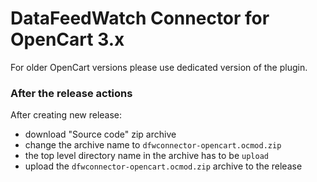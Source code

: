 # DataFeedWatch Connector for OpenCart 3.x
For older OpenCart versions please use dedicated version of the plugin.

### After the release actions
After creating new release:
- download "Source code" zip archive
- change the archive name to `dfwconnector-opencart.ocmod.zip`
- the top level directory name in the archive has to be `upload`
- upload the `dfwconnector-opencart.ocmod.zip` archive to the release